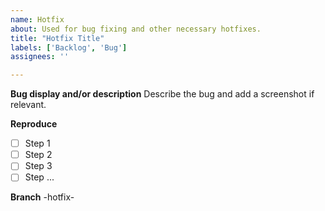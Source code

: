 ```yaml
---
name: Hotfix
about: Used for bug fixing and other necessary hotfixes.
title: "Hotfix Title"
labels: ['Backlog', 'Bug']
assignees: ''

---
```


**Bug display and/or description**
Describe the bug and add a screenshot if relevant.

**Reproduce**
- [ ] Step 1
- [ ] Step 2
- [ ] Step 3
- [ ] Step ...

**Branch**
<issue-number>-hotfix-<fitting-name>
